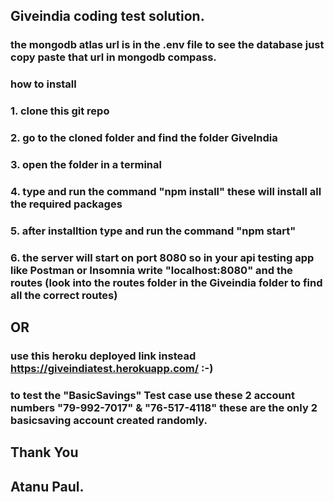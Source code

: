 ## Giveindia coding test solution.

### the mongodb atlas url is in the .env file to see the database just copy paste that url in mongodb compass.

### how to install

### 1. clone this git repo

### 2. go to the cloned folder and find the folder GiveIndia

### 3. open the folder in a terminal

### 4. type and run the command "npm install" these will install all the required packages

### 5. after installtion type and run the command "npm start"

### 6. the server will start on port 8080 so in your api testing app like Postman or Insomnia write "localhost:8080" and the routes (look into the routes folder in the Giveindia folder to find all the correct routes)

## OR

### use this heroku deployed link instead https://giveindiatest.herokuapp.com/ :-)

### to test the "BasicSavings" Test case use these 2 account numbers "79-992-7017" & "76-517-4118" these are the only 2 basicsaving account created randomly.

## Thank You

## Atanu Paul.
